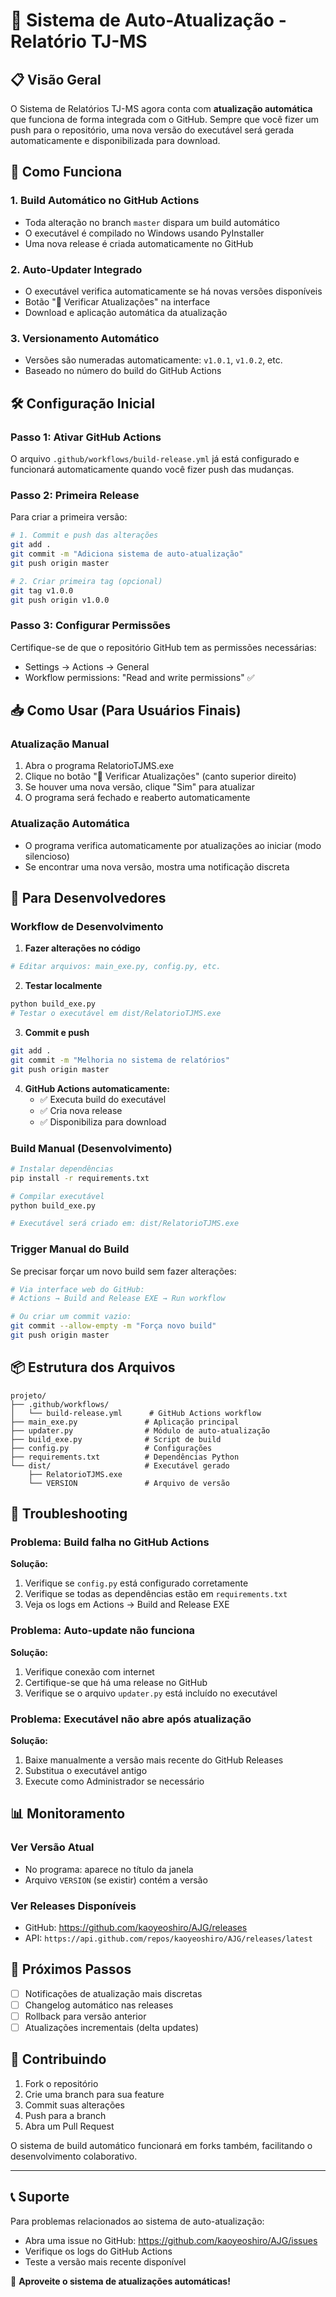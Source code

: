 # 🚀 Sistema de Auto-Atualização - Relatório TJ-MS

## 📋 Visão Geral

O Sistema de Relatórios TJ-MS agora conta com **atualização automática** que funciona de forma integrada com o GitHub. Sempre que você fizer um push para o repositório, uma nova versão do executável será gerada automaticamente e disponibilizada para download.

## 🔄 Como Funciona

### 1. **Build Automático no GitHub Actions**
- Toda alteração no branch `master` dispara um build automático
- O executável é compilado no Windows usando PyInstaller
- Uma nova release é criada automaticamente no GitHub

### 2. **Auto-Updater Integrado**
- O executável verifica automaticamente se há novas versões disponíveis
- Botão "🔄 Verificar Atualizações" na interface
- Download e aplicação automática da atualização

### 3. **Versionamento Automático**
- Versões são numeradas automaticamente: `v1.0.1`, `v1.0.2`, etc.
- Baseado no número do build do GitHub Actions

## 🛠️ Configuração Inicial

### Passo 1: Ativar GitHub Actions
O arquivo `.github/workflows/build-release.yml` já está configurado e funcionará automaticamente quando você fizer push das mudanças.

### Passo 2: Primeira Release
Para criar a primeira versão:

```bash
# 1. Commit e push das alterações
git add .
git commit -m "Adiciona sistema de auto-atualização"
git push origin master

# 2. Criar primeira tag (opcional)
git tag v1.0.0
git push origin v1.0.0
```

### Passo 3: Configurar Permissões
Certifique-se de que o repositório GitHub tem as permissões necessárias:
- Settings → Actions → General
- Workflow permissions: "Read and write permissions" ✅

## 📥 Como Usar (Para Usuários Finais)

### Atualização Manual
1. Abra o programa RelatorioTJMS.exe
2. Clique no botão "🔄 Verificar Atualizações" (canto superior direito)
3. Se houver uma nova versão, clique "Sim" para atualizar
4. O programa será fechado e reaberto automaticamente

### Atualização Automática
- O programa verifica automaticamente por atualizações ao iniciar (modo silencioso)
- Se encontrar uma nova versão, mostra uma notificação discreta

## 🔧 Para Desenvolvedores

### Workflow de Desenvolvimento

1. **Fazer alterações no código**
```bash
# Editar arquivos: main_exe.py, config.py, etc.
```

2. **Testar localmente**
```bash
python build_exe.py
# Testar o executável em dist/RelatorioTJMS.exe
```

3. **Commit e push**
```bash
git add .
git commit -m "Melhoria no sistema de relatórios"
git push origin master
```

4. **GitHub Actions automaticamente:**
   - ✅ Executa build do executável
   - ✅ Cria nova release
   - ✅ Disponibiliza para download

### Build Manual (Desenvolvimento)
```bash
# Instalar dependências
pip install -r requirements.txt

# Compilar executável
python build_exe.py

# Executável será criado em: dist/RelatorioTJMS.exe
```

### Trigger Manual do Build
Se precisar forçar um novo build sem fazer alterações:

```bash
# Via interface web do GitHub:
# Actions → Build and Release EXE → Run workflow

# Ou criar um commit vazio:
git commit --allow-empty -m "Força novo build"
git push origin master
```

## 📦 Estrutura dos Arquivos

```
projeto/
├── .github/workflows/
│   └── build-release.yml      # GitHub Actions workflow
├── main_exe.py               # Aplicação principal
├── updater.py                # Módulo de auto-atualização
├── build_exe.py              # Script de build
├── config.py                 # Configurações
├── requirements.txt          # Dependências Python
└── dist/                     # Executável gerado
    ├── RelatorioTJMS.exe
    └── VERSION               # Arquivo de versão
```

## 🐛 Troubleshooting

### Problema: Build falha no GitHub Actions
**Solução:**
1. Verifique se `config.py` está configurado corretamente
2. Verifique se todas as dependências estão em `requirements.txt`
3. Veja os logs em Actions → Build and Release EXE

### Problema: Auto-update não funciona
**Solução:**
1. Verifique conexão com internet
2. Certifique-se que há uma release no GitHub
3. Verifique se o arquivo `updater.py` está incluído no executável

### Problema: Executável não abre após atualização
**Solução:**
1. Baixe manualmente a versão mais recente do GitHub Releases
2. Substitua o executável antigo
3. Execute como Administrador se necessário

## 📊 Monitoramento

### Ver Versão Atual
- No programa: aparece no título da janela
- Arquivo `VERSION` (se existir) contém a versão

### Ver Releases Disponíveis
- GitHub: https://github.com/kaoyeoshiro/AJG/releases
- API: `https://api.github.com/repos/kaoyeoshiro/AJG/releases/latest`

## 🎯 Próximos Passos

- [ ] Notificações de atualização mais discretas
- [ ] Changelog automático nas releases
- [ ] Rollback para versão anterior
- [ ] Atualizações incrementais (delta updates)

## 🤝 Contribuindo

1. Fork o repositório
2. Crie uma branch para sua feature
3. Commit suas alterações
4. Push para a branch
5. Abra um Pull Request

O sistema de build automático funcionará em forks também, facilitando o desenvolvimento colaborativo.

---

## 📞 Suporte

Para problemas relacionados ao sistema de auto-atualização:
- Abra uma issue no GitHub: https://github.com/kaoyeoshiro/AJG/issues
- Verifique os logs do GitHub Actions
- Teste a versão mais recente disponível

🎉 **Aproveite o sistema de atualizações automáticas!**